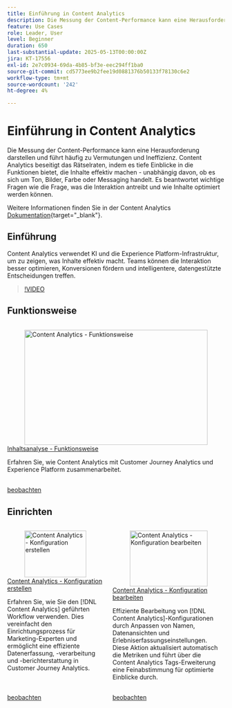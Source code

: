 ```yaml
---
title: Einführung in Content Analytics
description: Die Messung der Content-Performance kann eine Herausforderung darstellen und führt häufig zu Vermutungen und Ineffizienz. Content Analytics eliminiert das Rätselraten, indem es tiefe Einblicke in die Funktionen bietet, die Inhalte effektiv machen.
feature: Use Cases
role: Leader, User
level: Beginner
duration: 650
last-substantial-update: 2025-05-13T00:00:00Z
jira: KT-17556
exl-id: 2e7c0934-69da-4b85-bf3e-eec294ff1ba0
source-git-commit: cd5773ee9b2fee19d0881376b50133f78130c6e2
workflow-type: tm+mt
source-wordcount: '242'
ht-degree: 4%

---
```


# Einführung in Content Analytics

Die Messung der Content-Performance kann eine Herausforderung darstellen und führt häufig zu Vermutungen und Ineffizienz. Content Analytics beseitigt das Rätselraten, indem es tiefe Einblicke in die Funktionen bietet, die Inhalte effektiv machen - unabhängig davon, ob es sich um Ton, Bilder, Farbe oder Messaging handelt. Es beantwortet wichtige Fragen wie die Frage, was die Interaktion antreibt und wie Inhalte optimiert werden können.

Weitere Informationen finden Sie in der Content Analytics [Dokumentation](https://experienceleague.adobe.com/de/docs/analytics-platform/using/content-analytics/content-analytics){target="_blank"}.

## Einführung

Content Analytics verwendet KI und die Experience Platform-Infrastruktur, um zu zeigen, was Inhalte effektiv macht. Teams können die Interaktion besser optimieren, Konversionen fördern und intelligentere, datengestützte Entscheidungen treffen.

>[!VIDEO](https://video.tv.adobe.com/v/3457310/?learn=on&enablevpops)


## Funktionsweise

<!-- CARDS
{cta=Watch}
* how-it-works.md
-->
<!-- START CARDS HTML - DO NOT MODIFY BY HAND -->
<div class="columns">
    <div class="column is-half-tablet is-half-desktop is-one-third-widescreen" aria-label="Content Analytics - How it works">
        <div class="card" style="height: 100%; display: flex; flex-direction: column; height: 100%;">
            <div class="card-image">
                <figure class="image x-is-16by9">
                    <a href="how-it-works.md" title="Festlegen von Berechtigungen für Real-Time CDP Collaboration" target="_blank" rel="referrer">
                        <img class="is-bordered-r-small" src="https://video.tv.adobe.com/v/3457423/?format=jpeg&nocache=1742338375674" alt="Content Analytics - Funktionsweise"
                             style="width: 100%; aspect-ratio: 16 / 9; object-fit: cover; overflow: hidden; display: block; margin: auto;">
                    </a>
                </figure>
            </div>
            <div class="card-content is-padded-small" style="display: flex; flex-direction: column; flex-grow: 1; justify-content: space-between;">
                <div class="top-card-content">
                    <p class="headline is-size-6 has-text-weight-bold">
                        <a href="how-it-works.md" target="_blank" rel="referrer" title="Content Analytics - Funktionsweise">Inhaltsanalyse - Funktionsweise</a>
                    </p>
                    <p class="is-size-6">Erfahren Sie, wie Content Analytics mit Customer Journey Analytics und Experience Platform zusammenarbeitet.</p>
                </div>
                <a href="how-it-works.md" target="_blank" rel="referrer" class="spectrum-Button spectrum-Button--outline spectrum-Button--primary spectrum-Button--sizeM" style="align-self: flex-start; margin-top: 1rem;">
                    <span class="spectrum-Button-label has-no-wrap has-text-weight-bold">beobachten</span>
                </a>
            </div>
        </div>
    </div>
</div>
<!-- END CARDS HTML - DO NOT MODIFY BY HAND -->

## Einrichten

<!-- CARDS
{cta=Watch}
* create-configuration.md
* edit-configuration.md

-->
<!-- START CARDS HTML - DO NOT MODIFY BY HAND -->
<div class="columns">
    <div class="column is-half-tablet is-half-desktop is-one-third-widescreen" aria-label="Content Analytics - Create configuration">
        <div class="card" style="height: 100%; display: flex; flex-direction: column; height: 100%;">
            <div class="card-image">
                <figure class="image x-is-16by9">
                    <a href="create-configuration.md" title="Content Analytics - Konfiguration erstellen" target="_blank" rel="referrer">
                        <img class="is-bordered-r-small" src="https://video.tv.adobe.com/v/3458438/?format=jpeg&nocache=1742338375674" alt="Content Analytics - Konfiguration erstellen"
                             style="width: 100%; aspect-ratio: 16 / 9; object-fit: cover; overflow: hidden; display: block; margin: auto;">
                    </a>
                </figure>
            </div>
            <div class="card-content is-padded-small" style="display: flex; flex-direction: column; flex-grow: 1; justify-content: space-between;">
                <div class="top-card-content">
                    <p class="headline is-size-6 has-text-weight-bold">
                        <a href="create-configuration.md" target="_blank" rel="referrer" title="Content Analytics - Konfiguration erstellen">Content Analytics - Konfiguration erstellen</a>
                    </p>
                    <p class="is-size-6">Erfahren Sie, wie Sie den [!DNL Content Analytics] geführten Workflow verwenden. Dies vereinfacht den Einrichtungsprozess für Marketing-Experten und ermöglicht eine effiziente Datenerfassung, -verarbeitung und -berichterstattung in Customer Journey Analytics. </p>
                </div>
                <a href="create-configuration.md" target="_blank" rel="referrer" class="spectrum-Button spectrum-Button--outline spectrum-Button--primary spectrum-Button--sizeM" style="align-self: flex-start; margin-top: 1rem;">
                    <span class="spectrum-Button-label has-no-wrap has-text-weight-bold">beobachten</span>
                </a>
            </div>
        </div>
    </div>
    <div class="column is-half-tablet is-half-desktop is-one-third-widescreen" aria-label="Content Analytics - Edit configuration">
        <div class="card" style="height: 100%; display: flex; flex-direction: column; height: 100%;">
            <div class="card-image">
                <figure class="image x-is-16by9">
                    <a href="edit-configuration.md" title="Content Analytics - Konfiguration bearbeiten" target="_blank" rel="referrer">
                        <img class="is-bordered-r-small" src="https://video.tv.adobe.com/v/3458439/?format=jpeg&nocache=1742338375690" alt="Content Analytics - Konfiguration bearbeiten"
                             style="width: 100%; aspect-ratio: 16 / 9; object-fit: cover; overflow: hidden; display: block; margin: auto;">
                    </a>
                </figure>
            </div>
            <div class="card-content is-padded-small" style="display: flex; flex-direction: column; flex-grow: 1; justify-content: space-between;">
                <div class="top-card-content">
                    <p class="headline is-size-6 has-text-weight-bold">
                        <a href="edit-configuration.md" target="_blank" rel="referrer" title="Content Analytics - Konfiguration bearbeiten">Content Analytics - Konfiguration bearbeiten</a>
                    </p>
                    <p class="is-size-6">Effiziente Bearbeitung von [!DNL Content Analytics]-Konfigurationen durch Anpassen von Namen, Datenansichten und Erlebniserfassungseinstellungen. Diese Aktion aktualisiert automatisch die Metriken und führt über die Content Analytics Tags-Erweiterung eine Feinabstimmung für optimierte Einblicke durch.</p>
                </div>
                <a href="edit-configuration.md" target="_blank" rel="referrer" class="spectrum-Button spectrum-Button--outline spectrum-Button--primary spectrum-Button--sizeM" style="align-self: flex-start; margin-top: 1rem;">
                    <span class="spectrum-Button-label has-no-wrap has-text-weight-bold">beobachten</span>
                </a>
            </div>
        </div>
    </div>
</div>
<!-- END CARDS HTML - DO NOT MODIFY BY HAND -->